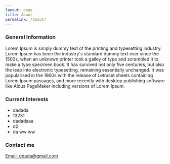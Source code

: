```yaml
---
layout: page
title: About
permalink: /about/
---
```


### General Information
Lorem Ipsum is simply dummy text of the printing and typesetting industry. Lorem Ipsum has been the industry's standard dummy text ever since the 1500s, when an unknown printer took a galley of type and scrambled it to make a type specimen book. It has survived not only five centuries, but also the leap into electronic typesetting, remaining essentially unchanged. It was popularised in the 1960s with the release of Letraset sheets containing Lorem Ipsum passages, and more recently with desktop publishing software like Aldus PageMaker including versions of Lorem Ipsum.

### Current Interests

 - dadada
 - 13231
 - dadadaaa
 - d2
 - da ww ww

### Contact me

[Email: gdada@gmail.com](mailto:dada@gmail.com?subject=&body=)
